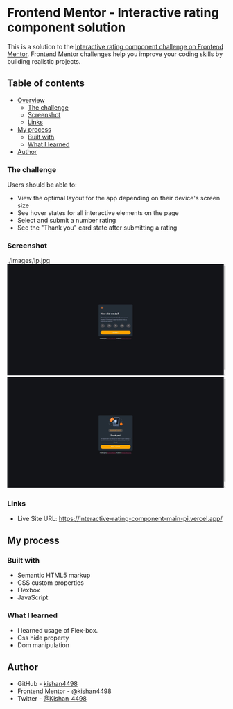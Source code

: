 # Frontend Mentor - Interactive rating component solution

This is a solution to the [Interactive rating component challenge on Frontend Mentor](https://www.frontendmentor.io/challenges/interactive-rating-component-koxpeBUmI). Frontend Mentor challenges help you improve your coding skills by building realistic projects.

## Table of contents

- [Overview](#overview)
  - [The challenge](#the-challenge)
  - [Screenshot](#screenshot)
  - [Links](#links)
- [My process](#my-process)
  - [Built with](#built-with)
  - [What I learned](#what-i-learned)
- [Author](#author)


### The challenge

Users should be able to:

- View the optimal layout for the app depending on their device's screen size
- See hover states for all interactive elements on the page
- Select and submit a number rating
- See the "Thank you" card state after submitting a rating

### Screenshot

./images/lp.jpg
![](./images/lp.jpg)
![](./images/typ.jpg)

### Links

- Live Site URL: https://interactive-rating-component-main-pi.vercel.app/

## My process

### Built with

- Semantic HTML5 markup
- CSS custom properties
- Flexbox
- JavaScript

### What I learned

- I learned usage of Flex-box.
- Css hide property
- Dom manipulation 

## Author

- GitHub - [kishan4498](https://github.com/kishan4498)
- Frontend Mentor - [@kishan4498](https://www.frontendmentor.io/profile/kishan4498)
- Twitter - [@Kishan_4498](https://twitter.com/Kishan_4498)
